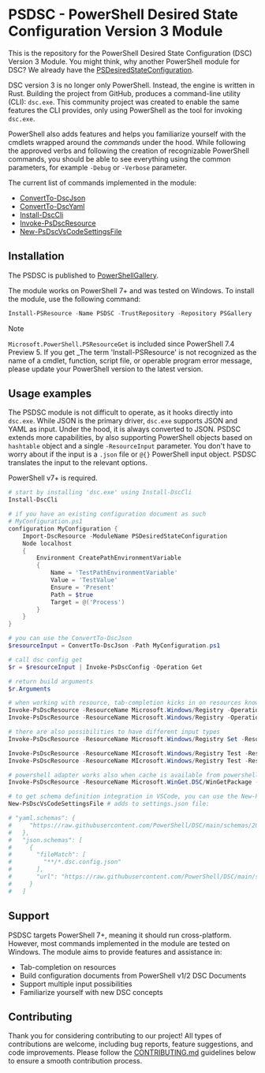 # PSDSC - PowerShell Desired State Configuration Version 3 Module

This is the repository for the PowerShell Desired State Configuration (DSC) Version 3 Module. You might think, why another PowerShell module for DSC? We already have the [PSDesiredStateConfiguration](https://learn.microsoft.com/nl-nl/powershell/module/psdesiredstateconfiguration/?view=dsc-2.0).

DSC version 3 is no longer only PowerShell. Instead, the engine is written in Rust. Building the project from GitHub, produces a command-line utility (CLI): `dsc.exe`. This community project was created to enable the same features the CLI provides, only using PowerShell as the tool for invoking `dsc.exe`.

PowerShell also adds features and helps you familiarize yourself with the cmdlets wrapped around the _commands_ under the hood. While following the approved verbs and following the creation of recognizable PowerShell commands, you should be able to see everything using the common parameters, for example `-Debug` or `-Verbose` parameter.

The current list of commands implemented in the module:

- [ConvertTo-DscJson](./docs/en-US/ConvertTo-DscJson.md)
- [ConvertTo-DscYaml](./docs/en-US/ConvertTo-DscYaml.md)
- [Install-DscCli](./docs/en-US/Install-DscCLI.md)
- [Invoke-PsDscResource](./docs/en-US/Invoke-PsDscResource.md)
- [New-PsDscVsCodeSettingsFile](./docs/en-US/New-PsDscVsCodeSettingsFile.md)

## Installation

The PSDSC is published to [PowerShellGallery](https://www.powershellgallery.com/packages/PSDSC/).

The module works on PowerShell 7+ and was tested on Windows. To install the module, use the following command:

```powershell
Install-PSResource -Name PSDSC -TrustRepository -Repository PSGallery
```

> [!NOTE]
> `Microsoft.PowerShell.PSResourceGet` is included since PowerShell 7.4 Preview 5. If you get _The term 'Install-PSResource' is not recognized as the name of a cmdlet, function, script file, or operable program error message, please update your PowerShell version to the latest version.

## Usage examples

The PSDSC module is not difficult to operate, as it hooks directly into `dsc.exe`. While JSON is the primary driver, `dsc.exe` supports JSON and YAML as input. Under the hood, it is always converted to JSON. PSDSC extends more capabilities, by also supporting PowerShell objects based on `hashtable` object and a single `-ResourceInput` parameter. You don't have to worry about if the input is a `.json` file or `@{}` PowerShell input object. PSDSC translates the input to the relevant options.

PowerShell v7+ is required.

```powershell
# start by installing 'dsc.exe' using Install-DscCli
Install-DscCli

# if you have an existing configuration document as such
# MyConfiguration.ps1
configuration MyConfiguration {
    Import-DscResource -ModuleName PSDesiredStateConfiguration
    Node localhost
    {
        Environment CreatePathEnvironmentVariable
        {
            Name = 'TestPathEnvironmentVariable'
            Value = 'TestValue'
            Ensure = 'Present'
            Path = $true
            Target = @('Process')
        }
    }
}

# you can use the ConvertTo-DscJson 
$resourceInput = ConvertTo-DscJson -Path MyConfiguration.ps1

# call dsc config get
$r = $resourceInput | Invoke-PsDscConfig -Operation Get

# return build arguments
$r.Arguments

# when working with resource, tab-completion kicks in on resources known to 'dsc.exe'
Invoke-PsDscResource -ResourceName Microsoft.Windows/Registry -Operation Get -ResourceInput '{"keyPath":"<keyPath>"}' #or
Invoke-PsDscResource -ResourceName Microsoft.Windows/Registry -Operation Get -ResourceInput '{"_exist":"<_exist>","_metadata":"<_metadata>","valueName":"<valueName>","keyPath":"<keyPath>","valueData":"<valueData>"}'

# there are also possibilities to have different input types
Invoke-PsDscResource -ResourceName Microsoft.Windows/Registry Set -ResourceInput @{keyPath = 'HKCU\1\2'}

Invoke-PsDscResource -ResourceName MIcrosoft.Windows/Registry Test -ResourceInput registry.example.resource.json
Invoke-PsDscResource -ResourceName MIcrosoft.Windows/Registry Test -ResourceInput registry.example.resource.yaml

# powershell adapter works also when cache is available from powershell.resource.ps1
Invoke-PsDscResource -ResourceName Microsoft.WinGet.DSC/WinGetPackage -ResourceInput '{"Id":"<string>"}'

# to get schema definition integration in VSCode, you can use the New-PsDscVsCodeSettingsFile
New-PsDscVsCodeSettingsFile # adds to settings.json file:

# "yaml.schemas": {
#     "https://raw.githubusercontent.com/PowerShell/DSC/main/schemas/2024/04/bundled/config/document.vscode.json": "**/*.dsc.config.yaml"
#   },
#   "json.schemas": [
#     {
#       "fileMatch": [
#         "**/*.dsc.config.json"
#       ],
#       "url": "https://raw.githubusercontent.com/PowerShell/DSC/main/schemas/2024/04/bundled/config/document.vscode.json"
#     }
#   ]

```

## Support

PSDSC targets PowerShell 7+, meaning it should run cross-platform. However, most commands implemented in the module are tested on Windows. The module aims to provide features and assistance in:

- Tab-completion on resources
- Build configuration documents from PowerShell v1/2 DSC Documents
- Support multiple input possibilities
- Familiarize yourself with new DSC concepts

## Contributing

Thank you for considering contributing to our project! All types of contributions are welcome, including bug reports, feature suggestions, and code improvements. Please follow the [CONTRIBUTING.md](CONTRIBUTING.md) guidelines below to ensure a smooth contribution process.
